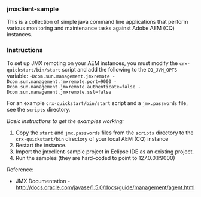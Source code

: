 ### jmxclient-sample
This is a collection of simple java command line applications that perform various monitoring and maintenance tasks against Adobe AEM (CQ) instances.

### Instructions
To set up JMX remoting on your AEM instances, you must modify the ``crx-quickstart/bin/start`` script and add the following to the ``CQ_JVM_OPTS`` variable:
``-Dcom.sun.management.jmxremote -Dcom.sun.management.jmxremote.port=9000 -Dcom.sun.management.jmxremote.authenticate=false -Dcom.sun.management.jmxremote.ssl=false``

For an example ``crx-quickstart/bin/start`` script and a ``jmx.passwords`` file, see the ``scripts`` directory.

*Basic instructions to get the examples working:*

1. Copy the ``start`` and ``jmx.passwords`` files from the ``scripts`` directory to the ``crx-quickstart/bin`` directory of your local AEM (CQ) instance
2. Restart the instance.
3. Import the jmxclient-sample project in Eclipse IDE as an existing project.
3. Run the samples (they are hard-coded to point to 127.0.0.1:9000)

Reference:
* JMX Documentation - http://docs.oracle.com/javase/1.5.0/docs/guide/management/agent.html

